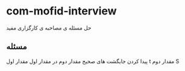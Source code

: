 # com-mofid-interview
حل مسئله ی مصاحبه ی کارگزاری مفید

## مسئله
پیدا کردن جایگشت های صحیح مقدار دوم در مقدار اول
مقدار اول t
مقدار دوم S
